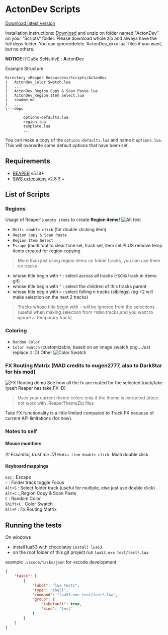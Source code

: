 # ActonDev Scripts #
[Download latest version](https://github.com/actonDev/Reaper-Scripts/archive/master.zip)

Installation instructions:
[Download](https://github.com/actonDev/Reaper-Scripts/archive/master.zip) and unzip on folder named "ActonDev" on your "Scripts" folder. Please download whole zip and always have the full deps folder. You can ignore/delete 'ActonDev_xxxx.lua' files if you want, but no others.

**NOTICE** It'CaSe SeNsItIvE : **A**cton**D**ev

Example Structure
```
Directory <Reaper Resources>/Scripts/ActonDev
|   Actondev_Color Swatch.lua
|   ...
|   ActonDev_Region Copy & Scan Paste.lua
|   ActonDev_Region Item Select.lua
|   readme.md
|   ...
\---deps
        ...
        options-defaults.lua
        region.lua
        template.lua
        ...
```

You can make a copy of the `options-defaults.lua` and name it `options.lua`. This will overwrite some default options that have been set.

## Requirements ##
  + [REAPER](http://www.cockos.com/reaper/download.php) v5.18+
  + [SWS extensions](http://www.sws-extension.org/) v2.8.3 +

## List of Scripts ##

### Regions ###
Usage of Reaper's `empty items` to create **Region items!**
![Alt text](http://i.imgur.com/swu4UMv.gif)
  + `Multi double click` (for double clicking item)
  + `Region Copy & Scan Paste`
  + `Region Item Select`
  + `Escape` (multi tool to clear time sel, track sel, item sel PLUS remove temp items created for region copying
  
> More than just using region items on folder tracks, you can use them on tracks
 + whose title begin with `*` : select across all tracks (`*SONG` track in demo gif)
 + whose title begin with `^` : select the children of this tracks parent
 + whose title begin with `>` : select folling n tracks (siblings) (eg >2 will make selection on the next 2 tracks)
>
> Tracks whose title begin with `-` will be ignored from the selections (useful when making selection from `*SONG` tracks,and you want to ignore a Temporary track)

### Coloring ###

  + `Random Color`
  + `Color Swatch` (customizable, based on an image swatch.png.. Just replace it :D)
Other
![Color Swatch](http://i.imgur.com/W0aPDZM.gif)

### FX Routing Matrix (MAD credits to eugen2777, also to DarkStar for his mod) ###

![FX Routing demo](http://i.imgur.com/JU5JZTe.gif)
See how all the fx are routed for the selected track/take (yeah Reaper has take FX :D)

> Uses your current theme colors only if the theme is extracted (does not work with .ReaperThemeZip files

Take FX functionality is a little limited compared to Track FX because of current API limitations (for now).

### Notes to self ###

#### Mouse modifiers ####

*(!! Essential, trust me :D)*
`Media item double click`: Multi double click

#### Keyboard mappings ####

`Esc` : Escape  
 `~`  : Folder track toggle Focus  
`Alt+S` : Select folder track (useful for multiple, else just use double click)  
`Alt+C` :_Region Copy & Scan Paste  
`C` : Random Color  
`Shift+C` : Color Swatch  
`Alt+F` : Fx Routing Matrix  

## Running the tests
On windows
- install lua53 with chocolatey `install lua53`
- on the root folder of this git project run `lua53.exe test/test*.lua`

example `.vscode/tasks/json` for vscode development
``` json
{
    "tasks": [
        {
            "label": "lua tests",
            "type": "shell",
            "command": "lua53.exe test/test*.lua",
            "group": {
                "isDefault": true,
                "kind": "test"
            }
        }
    ]
}
```